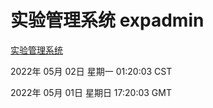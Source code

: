 # 实验管理系统 expadmin
[实验管理系统](http://59.174.25.66:56808/expadmin-782313d2-e1b1-4ea7-932e-3a55e6a1a4d0/)

2022年 05月 02日 星期一 01:20:03 CST

2022年 05月 01日 星期日 17:20:03 GMT
